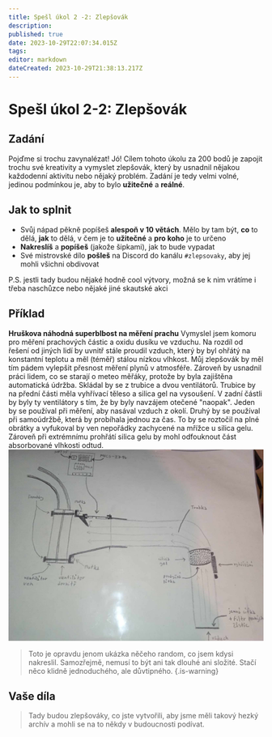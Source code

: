 ```yaml
---
title: Spešl úkol 2 -2: Zlepšovák
description: 
published: true
date: 2023-10-29T22:07:34.015Z
tags: 
editor: markdown
dateCreated: 2023-10-29T21:38:13.217Z
---
```


# Spešl úkol 2-2: Zlepšovák
## Zadání
Pojďme si trochu zavynalézat! Jó! Cílem tohoto úkolu za 200 bodů je zapojit trochu své kreativity a vymyslet zlepšovák, který by usnadnil nějakou každodenní aktivitu nebo nějaký problém. Zadání je tedy velmi volné, jedinou podmínkou je, aby to bylo **užitečné** a **reálné**.

## Jak to splnit
- Svůj nápad pěkně popíšeš **alespoň v 10 větách**. Mělo by tam být, **co** to dělá, **jak** to dělá, v čem je to **užitečné** a **pro koho** je to určeno
- **Nakreslíš** a **popíšeš** (jakože šipkami), jak to bude vypadat
- Své mistrovské dílo **pošleš** na Discord do kanálu `#zlepsovaky`, aby jej mohli všichni obdivovat

P.S. jestli tady budou nějaké hodně cool výtvory, možná se k nim vrátíme i třeba naschůzce nebo nějaké jiné skautské akci
## Příklad
**Hruškova náhodná superblbost na měření prachu**
Vymyslel jsem komoru pro měření prachových částic a oxidu dusíku ve vzduchu. Na rozdíl od řešení od jiných lidí by uvnitř stále proudil vzduch, který by byl ohřátý na konstantní teplotu a měl (téměř) stálou nízkou vlhkost. Můj zlepšovák by měl tím pádem vylepšit přesnost měření plynů v atmosféře. Zároveň by usnadnil práci lidem, co se starají o meteo měřáky, protože by byla zajištěna automatická údržba. Skládal by se z trubice a dvou ventilátorů. Trubice by na přední části měla vyhřívací těleso a silica gel na vysoušení. V zadní částli by byly ty ventilátory s tím, že by byly navzájem otečené "naopak". Jeden by se používal při měření, aby nasával vzduch z okolí. Druhý by se používal při samoúdržbě, která by probíhala jednou za čas. To by se roztočil na plné obrátky a vyfukoval by ven nepořádky zachycené na mřížce u silica gelu. Zároveň při extrémnímu prohřátí silica gelu by mohl odfouknout část absorbované vlhkosti odtud. 
![zlepsovak_mezidruzinkova_soutez_ukazka.jpg](/obrazky/ontario/zlepsovak_mezidruzinkova_soutez_ukazka.jpg)
> Toto je opravdu jenom ukázka něčeho random, co jsem kdysi nakreslil. Samozřejmě, nemusí to být ani tak dlouhé ani složité. Stačí něco klidně jednoduchého, ale důvtipného.
{.is-warning}


## Vaše díla
> Tady budou zlepšováky, co jste vytvořili, aby jsme měli takový hezký archív a mohli se na to někdy v budoucnosti podívat.